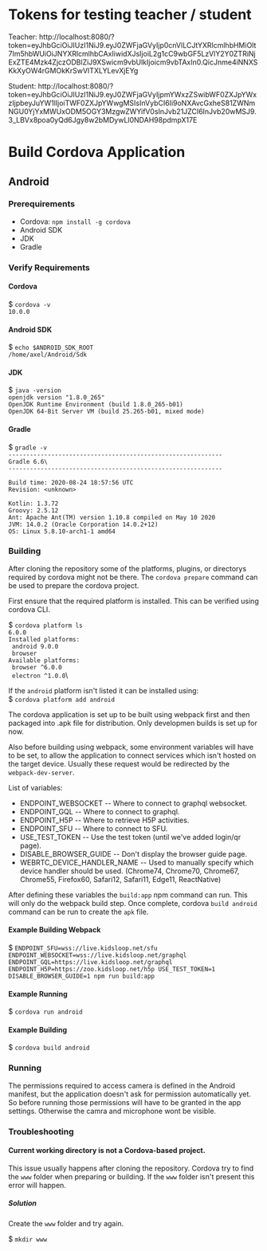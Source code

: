 # Tokens for testing teacher / student

Teacher: http://localhost:8080/?token=eyJhbGciOiJIUzI1NiJ9.eyJ0ZWFjaGVyIjp0cnVlLCJtYXRlcmlhbHMiOlt7Im5hbWUiOiJNYXRlcmlhbCAxIiwidXJsIjoiL2g1cC9wbGF5LzVlY2Y0ZTRiNjExZTE4Mzk4ZjczODBlZiJ9XSwicm9vbUlkIjoicm9vbTAxIn0.QicJnme4iNNXSKkXyOW4rGMOkKrSwVITXLYLevXjEYg

Student: http://localhost:8080/?token=eyJhbGciOiJIUzI1NiJ9.eyJ0ZWFjaGVyIjpmYWxzZSwibWF0ZXJpYWxzIjpbeyJuYW1lIjoiTWF0ZXJpYWwgMSIsInVybCI6Ii9oNXAvcGxheS81ZWNmNGU0YjYxMWUxODM5OGY3MzgwZWYifV0sInJvb21JZCI6InJvb20wMSJ9.3_LBVx8poa0yQd6Jgy8w2bMDywLl0NDAH98pdmpX17E

# Build Cordova Application

## Android

### Prerequirements

- Cordova: `npm install -g cordova`
- Android SDK
- JDK
- Gradle

### Verify Requirements

#### Cordova

\$ `cordova -v`\
`10.0.0`

#### Android SDK

\$ `echo $ANDROID_SDK_ROOT`\
`/home/axel/Android/Sdk`

#### JDK

\$ `java -version`\
`openjdk version "1.8.0_265"`\
`OpenJDK Runtime Environment (build 1.8.0_265-b01)`\
`OpenJDK 64-Bit Server VM (build 25.265-b01, mixed mode)`

#### Gradle

\$ `gradle -v`\
`------------------------------------------------------------`\
`Gradle 6.6\`\
`------------------------------------------------------------`\
` `\
`Build time: 2020-08-24 18:57:56 UTC`\
`Revision: <unknown>`\
` `\
`Kotlin: 1.3.72`\
`Groovy: 2.5.12`\
`Ant: Apache Ant(TM) version 1.10.8 compiled on May 10 2020`\
`JVM: 14.0.2 (Oracle Corporation 14.0.2+12)`\
`OS: Linux 5.8.10-arch1-1 amd64`

### Building

After cloning the repository some of the platforms, plugins, or directorys required by cordova might not be there. The `cordova prepare` command can be used to prepare the cordova project.

First ensure that the required platform is installed. This can be verified using cordova CLI.

\$ `cordova platform ls`\
`6.0.0`\
`Installed platforms:`\
` android 9.0.0`\
` browser`\
`Available platforms: `\
` browser ^6.0.0`\
` electron ^1.0.0`\

If the `android` platform isn't listed it can be installed using:\
\$ `cordova platform add android`

The cordova application is set up to be built using webpack first and then packaged into .apk file for distribution. Only developmen builds is set up for now.

Also before building using webpack, some environment variables will have to be set, to allow the application to connect services which isn't hosted on the target device. Usually these request would be redirected by the `webpack-dev-server`.

List of variables:

- ENDPOINT_WEBSOCKET -- Where to connect to graphql websocket.
- ENDPOINT_GQL -- Where to connect to graphql.
- ENDPOINT_H5P -- Where to retrieve H5P activities.
- ENDPOINT_SFU -- Where to connect to SFU.
- USE_TEST_TOKEN -- Use the test token (until we've added login/qr page).
- DISABLE_BROWSER_GUIDE -- Don't display the browser guide page.
- WEBRTC_DEVICE_HANDLER_NAME -- Used to manually specify which device handler should be used. (Chrome74, Chrome70, Chrome67, Chrome55, Firefox60, Safari12, Safari11, Edge11, ReactNative)

After defining these variables the `build:app` npm command can run. This will only do the webpack build step. Once complete, cordova `build android` command can be run to
create the `apk` file.

#### Example Building Webpack

\$ `ENDPOINT_SFU=wss://live.kidsloop.net/sfu ENDPOINT_WEBSOCKET=wss://live.kidsloop.net/graphql ENDPOINT_GQL=https://live.kidsloop.net/graphql ENDPOINT_H5P=https://zoo.kidsloop.net/h5p USE_TEST_TOKEN=1 DISABLE_BROWSER_GUIDE=1 npm run build:app`

#### Example Running

\$ `cordova run android`

#### Example Building

\$ `cordova build android`

### Running

The permissions required to access camera is defined in the Android manifest, but the application doesn't ask for permission automatically yet. So before running those permissions will have to be granted in the app settings. Otherwise the camra and microphone wont be visible.


### Troubleshooting

#### Current working directory is not a Cordova-based project.
This issue usually happens after cloning the repository. Cordova try to find the `www` folder when preparing or building. If the `www` folder isn't present this error will happen.

##### Solution
Create the `www` folder and try again.

\$ `mkdir www`
